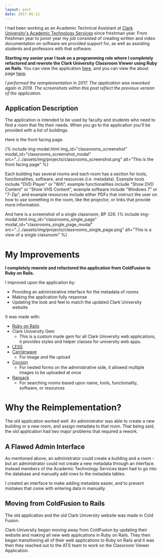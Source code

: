 ```yaml
---
layout: post
date: 2017-05-11
---
```

I had been working as an Academic Technical Assistant at [Clark University's Academic Technology Services](https://www.clarku.edu/offices/its/about-its/?open-accordion=ats) since freshman year. From freshman year to junior year my job consisted of creating written and video documentation on software we provided support for, as well as assisting students and professors with that software. 

__Starting my senior year I took on a programming role where I completely refactored and rewrote the Clark University Classroom Viewer using Ruby on Rails__. You can view the application [here](https://apps.clarku.edu/classrooms/), and you can view the about page [here](https://apps.clarku.edu/classrooms/pages/about_application). 

*I performed the reimplementation in 2017. The application was reworked again in 2019. The screenshots within this post reflect the previous version of the application.*

## Application Description
The application is intended to be used by faculty and students who need to find a room that fits their needs. When you go to the application you'll be provided with a list of buildings. 

Here is the front facing page.

{% include img-modal.html 
   img_id="classrooms_screenshot"
   modal_id="classrooms_screenshot_modal"
   src="../../assets/img/projects/classrooms_screenshot.png"
   alt="This is the front facing page"
%}

Each building has several rooms and each room has a section for tools, functionalities, software, and resources (i.e. metadata). Example tools include "DVD Player" or "Wifi", example functionalities include "Show DVD Content" or "Show VHS Content", example software include "Windows 7" or "7-Zip", and example resources include either PDFs that instruct the user on how to use something in the room, like the projector, or links that provide more information.

And here is a screenshot of a single classroom, BP 326.
{% include img-modal.html
   img_id="classrooms_single_page"
   modal_id="classrooms_single_page_modal"
   src="../../assets/img/projects/classrooms_single_page.png"
   alt="This is a view of a single classroom"
%}


# My Improvements 
__I completely rewrote and refactored the application from ColdFusion to Ruby on Rails.__

I improved upon the application by:
- Providing an administrative interface for the metadata of rooms
- Making the application fully response
- Updating the look and feel to match the updated Clark University website

It was made with:
- <a href="http://rubyonrails.org/"> Ruby on Rails </a>
- Clark University Gem
  - This is a custom made gem for all Clark University web applications, it provides styles 
    and helper classes for university web apps.
- <a href="http://lesscss.org/"> LESS </a>
- <a href="https://github.com/carrierwaveuploader/carrierwave"> Carrierwave </a>
	- For image and file upload 
- <a href="https://github.com/nathanvda/cocoon"> Cocoon </a> 
  - For nested forms on the administrative side, it allowed multiple images to be uploaded at once 
- <a href="https://github.com/activerecord-hackery/ransack"> Ransack </a> 
  - For searching rooms based upon name, tools, functionality, software, or resources

# Why the Reimplementation? 
The old application worked well. An administrator was able to create a new building or a new room, and assign
metadata to that room. That being said, the old application had two major problems that required a rework.

## A Flawed Admin Interface
As mentioned above, an administrator could create a building and a room - but an administrator could not 
create a new metadata through an interface. Instead members of the Academic Technology Services team had to go into the database and manually add rows to the metadata tables.

I created an interface to make adding metadata easier, and to prevent mistakes that come with entering data in manually.

## Moving from ColdFusion to Rails 
The old application and the old Clark University website was made in Cold Fusion.

Clark University began moving away from ColdFusion by updating their website and making all new web applications in Ruby on Rails. They then began transitioning all of their web applications to Ruby on Rails and it was then they reached out to the ATS team to work on the Classroom Viewer Application.